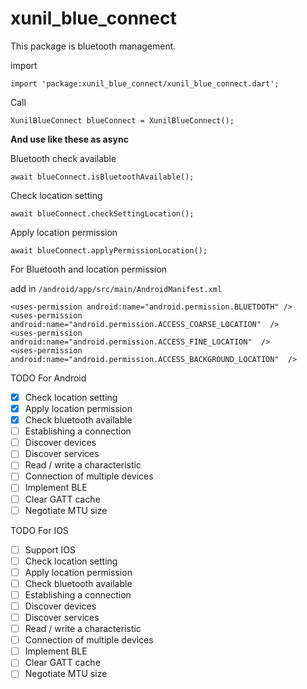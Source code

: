 # xunil_blue_connect

This package is bluetooth management.

import

    import 'package:xunil_blue_connect/xunil_blue_connect.dart';

Call

    XunilBlueConnect blueConnect = XunilBlueConnect();

  

**And use like these as async**

Bluetooth check available

    await blueConnect.isBluetoothAvailable();

Check location setting

    await blueConnect.checkSettingLocation();

Apply location permission

    await blueConnect.applyPermissionLocation();


For Bluetooth and location permission

add in `/android/app/src/main/AndroidManifest.xml`

    <uses-permission android:name="android.permission.BLUETOOTH" />
    <uses-permission  android:name="android.permission.ACCESS_COARSE_LOCATION"  />
    <uses-permission  android:name="android.permission.ACCESS_FINE_LOCATION"  />
    <uses-permission  android:name="android.permission.ACCESS_BACKGROUND_LOCATION"  />


  

TODO For Android

- [x] Check location setting
- [x] Apply location permission
- [x] Check bluetooth available
- [ ] Establishing a connection
- [ ] Discover devices
- [ ] Discover services
- [ ] Read / write a characteristic
- [ ] Connection of multiple devices
- [ ] Implement BLE
- [ ] Clear GATT cache
- [ ] Negotiate MTU size

TODO For IOS

- [ ] Support IOS
- [ ] Check location setting
- [ ] Apply location permission
- [ ] Check bluetooth available
- [ ] Establishing a connection
- [ ] Discover devices
- [ ] Discover services
- [ ] Read / write a characteristic
- [ ] Connection of multiple devices
- [ ] Implement BLE
- [ ] Clear GATT cache
- [ ] Negotiate MTU size